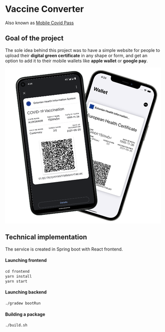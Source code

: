 # Vaccine Converter
Also known as [Mobile Covid Pass](https://mobilecovidpass.eu)

## Goal of the project
The sole idea behind this project was to have a simple website for people to upload their **digital green certificate** in any shape or form, and get an option to add it to their mobile wallets like **apple wallet** or **google pay**.

![Mobile passes photo](./frontend/public/cover.png)

## Technical implementation
The service is created in Spring boot with React frontend.  

#### Launching frontend
```shell
cd frontend
yarn install
yarn start
```

#### Launching backend
```shell
./gradew bootRun
```

#### Building a package
```shell
./build.sh
```

